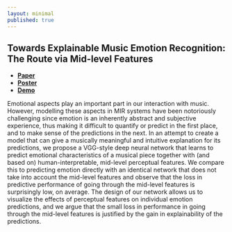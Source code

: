 ```yaml
---
layout: minimal
published: true
---
```

## Towards Explainable Music Emotion Recognition: The Route via Mid-level Features

<ul class="downloads">
  <li><a href="https://arxiv.org/abs/1907.03572"><strong>Paper</strong></a></li>
  <li><a href="#"><strong>Poster</strong></a></li>
  <li><a href="https://shreyanc.github.io/ismir_example.html"><strong>Demo</strong></a></li>
 </ul>

Emotional aspects play an important part in our interaction with music. However, modelling these aspects in MIR systems have been notoriously challenging since emotion is an inherently abstract and subjective experience, thus making it difficult to quantify or predict in the first place, and to make sense of the predictions in the next. In an attempt to create a model that can give a musically meaningful and intuitive explanation for its predictions, we propose a VGG-style deep neural network that learns to predict emotional characteristics of a musical piece together with (and based on) human-interpretable, mid-level perceptual features. We compare this to predicting emotion directly with an identical network that does not take into account the mid-level features and observe that the loss in predictive performance of going through the mid-level features is surprisingly low, on average. The design of our network allows us to visualize the effects of perceptual features on individual emotion predictions, and we argue that the small loss in performance in going through the mid-level features is justified by the gain in explainability of the predictions.
